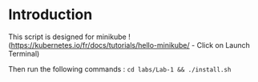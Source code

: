 # Introduction
This script is designed for minikube !
(https://kubernetes.io/fr/docs/tutorials/hello-minikube/ - Click on Launch Terminal)

Then run the following commands :
`cd labs/Lab-1 && ./install.sh`
